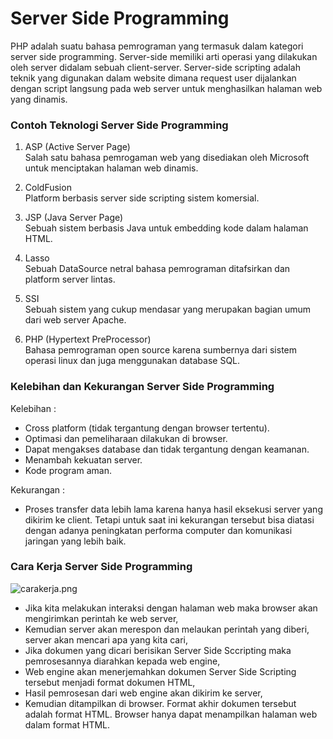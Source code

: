 # Server Side Programming


PHP adalah suatu bahasa pemrograman yang termasuk dalam kategori server side programming. Server-side memiliki arti operasi yang dilakukan oleh server didalam sebuah  client-server. Server-side scripting adalah teknik yang digunakan dalam website dimana request user dijalankan dengan script langsung pada web server untuk menghasilkan halaman web yang dinamis.


### Contoh Teknologi Server Side Programming

1. ASP  (Active Server Page)  
Salah satu bahasa pemrogaman web yang disediakan oleh Microsoft untuk menciptakan halaman web dinamis.

2. ColdFusion  
Platform berbasis server side scripting sistem komersial.

3.	JSP  (Java Server Page)  
Sebuah sistem berbasis Java untuk embedding kode dalam halaman HTML.

4.	Lasso  
Sebuah DataSource netral bahasa pemrograman ditafsirkan dan platform server lintas.  

5.	SSI  
Sebuah sistem yang cukup mendasar yang merupakan bagian umum dari web server Apache.

6.	PHP  (Hypertext PreProcessor)  
Bahasa pemrograman open source karena sumbernya dari sistem operasi linux dan juga menggunakan database SQL.


### Kelebihan dan Kekurangan Server Side Programming

Kelebihan :  
*	Cross platform (tidak tergantung dengan browser tertentu).
*	Optimasi dan pemeliharaan dilakukan di browser.
*	Dapat mengakses database dan tidak tergantung dengan keamanan.
*	Menambah kekuatan server.
*	Kode program aman.

Kekurangan :  
*	Proses transfer data lebih lama karena hanya hasil eksekusi server yang dikirim ke client. Tetapi untuk saat ini kekurangan tersebut bisa diatasi dengan adanya peningkatan performa computer dan  komunikasi jaringan yang lebih baik.


### Cara Kerja Server Side Programming

![carakerja.png](http://i2.wp.com/jogjakursus.com/wp-content/uploads/2015/11/Kursus-Web-Programming-Semarang-Tempat-Kursus-Web-Terbaik.jpg)
*	Jika kita melakukan interaksi dengan halaman web maka browser akan mengirimkan perintah ke web server,
*	Kemudian server akan merespon dan melaukan perintah yang diberi, server akan mencari apa yang kita cari,
*	Jika dokumen yang dicari berisikan Server Side Sccripting maka pemrosesannya diarahkan kepada web engine,
*	Web engine akan menerjemahkan dokumen Server Side Scripting tersebut menjadi format dokumen HTML,
*	Hasil pemrosesan dari web engine akan dikirim ke server,
*	Kemudian ditampilkan di browser. Format akhir dokumen tersebut adalah format HTML. Browser hanya dapat menampilkan halaman web dalam format HTML.
